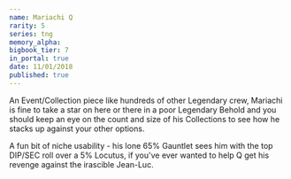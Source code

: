 ```yaml
---
name: Mariachi Q
rarity: 5
series: tng
memory_alpha:
bigbook_tier: 7
in_portal: true
date: 11/01/2018
published: true
---
```


An Event/Collection piece like hundreds of other Legendary crew, Mariachi is fine to take a star on here or there in a poor Legendary Behold and you should keep an eye on the count and size of his Collections to see how he stacks up against your other options.

A fun bit of niche usability - his lone 65% Gauntlet sees him with the top DIP/SEC roll over a 5% Locutus, if you've ever wanted to help Q get his revenge against the irascible Jean-Luc.
